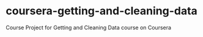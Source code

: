 # coursera-getting-and-cleaning-data
Course Project for Getting and Cleaning Data course on Coursera

